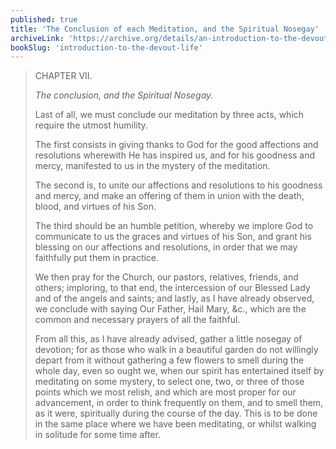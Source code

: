 ```yaml
---
published: true
title: 'The Conclusion of each Meditation, and the Spiritual Nosegay'
archiveLink: 'https://archive.org/details/an-introduction-to-the-devout-life/page/55?view=theater'
bookSlug: 'introduction-to-the-devout-life'
---
```


> CHAPTER VII.
>
> *The conclusion, and the Spiritual Nosegay.*
>
> Last of all, we must conclude our meditation by three acts, which require the utmost humility.
>
> The first consists in giving thanks to God for the good affections and resolutions wherewith He has inspired us, and for his goodness and mercy, manifested to us in the mystery of the meditation.
>
> The second is, to unite our affections and resolutions to his goodness and mercy, and make an offering of them in union with the death, blood, and virtues of his Son.
>
> The third should be an humble petition, whereby we implore God to communicate to us the graces and virtues of his Son, and grant his blessing on our affections and resolutions, in order that we may faithfully put them in practice.
>
> We then pray for the Church, our pastors, relatives, friends, and others; imploring, to that end, the intercession of our Blessed Lady and of the angels and saints; and lastly, as I have already observed, we conclude with saying Our Father, Hail Mary, &c., which are the common and necessary prayers of all the faithful.
>
> From all this, as I have already advised, gather a little nosegay of devotion; for as those who walk in a beautiful garden do not willingly depart from it without gathering a few flowers to smell during the whole day, even so ought we, when our spirit has entertained itself by meditating on some mystery, to select one, two, or three of those points which we most relish, and which are most proper for our advancement, in order to think frequently on them, and to smell them, as it were, spiritually during the course of the day. This is to be done in the same place where we have been meditating, or whilst walking in solitude for some time after.